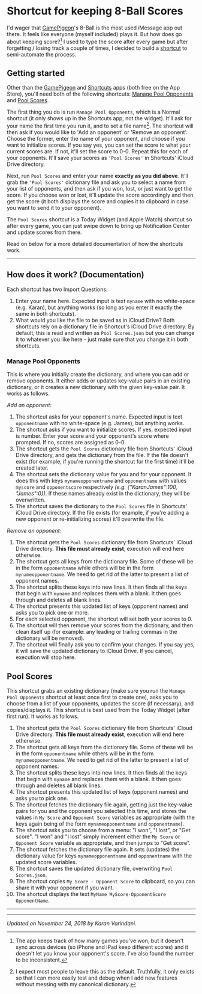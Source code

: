 # Shortcut for keeping 8-Ball Scores

I'd wager that [GamePigeon][1]'s 8-Ball is the most used iMessage app out there. It feels like everyone (myself included) plays it. But how does go about keeping score?[^1] I used to type the score after every game but after forgetting / losing track a couple of times, I decided to build a [shortcut][2] to semi-automate the process.

## Getting started
Other than the [GamePigeon][3] and [Shortcuts][4] apps (both free on the App Store), you'll need both of the following shortcuts: [Manage Pool Opponents][5] and [Pool Scores][6].

The first thing you do is run `Manage Pool Opponents`, which is a Normal shortcut (it only shows up in the Shortcuts app, not the widget). It'll ask for your name the first time you run it, and to set a file name[^2]. The shortcut will then ask if you would like to 'Add an opponent' or 'Remove an opponent'. Choose the former, enter the name of your opponent, and choose if you want to initialize scores. If you say yes, you can set the score to what your current scores are. If not, it'll set the score to 0-0. Repeat this for each of your opponents. It'll save your scores as `'Pool Scores'` in Shortcuts' iCloud Drive directory.

Next, run `Pool Scores` and enter your name **exactly as you did above**. It'll grab the `'Pool Scores'` dictionary file and ask you to select a name from your list of opponents, and then ask if you won, lost, or just want to get the score. If you choose won or lost, it'll update the score accordingly and then get the score (it both displays the score and copies it to clipboard in case you want to send it to your opponent). 

The `Pool Scores` shortcut is a Today Widget (and Apple Watch) shortcut so after every game, you can just swipe down to bring up Notification Center and update scores from there.  

Read on below for a more detailed documentation of how the shortcuts work.

---- 

## How does it work? (Documentation)
Each shortcut has two Import Questions:
1. Enter your name here. Expected input is text `myname` with no white-space (e.g. Karan), but anything works (so long as you enter it exactly the same in both shortcuts).
2. What would you like the file to be saved as in iCloud Drive? Both shortcuts rely on a dictionary file in Shortcut's iCloud Drive directory. By default, this is read and written as `Pool Scores.json` but you can change it to whatever you like here - just make sure that you change it in both shortcuts.

### Manage Pool Opponents
This is where you initially create the dictionary, and where you can add or remove opponents. It either adds or updates key-value pairs in an existing dictionary, or it creates a new dictionary with the given key-value pair. It works as follows.

_Add an opponent:_
1. The shortcut asks for your opponent's name. Expected input is text `opponentname` with no white-space (e.g. James), but anything works.
2. The shortcut asks if you want to initialize scores. If yes, expected input is number. Enter your score and your opponent's score where prompted. If no, scores are assigned as 0-0. 
3. The shortcut gets the `Pool Scores` dictionary file from Shortcuts' iCloud Drive directory, and gets the dictionary from the file. If the file doesn't exist (for example, if you're running the shortcut for the first time) it'll be created later. 
4. The shortcut sets the dictionary value for you and for your opponent. It does this with keys `mynameopponentname` and `opponentname`  with values `myscore` and `opponentscore` respectively _(e.g. {"KaranJames":100, "James":0})_. If these names already exist in the dictionary, they will be overwritten.
5. The shortcut saves the dictionary to the `Pool Scores` file in Shortcuts' iCloud Drive directory. If the file exists (for example, if you're adding a new opponent or re-initializing scores) it'll overwrite the file.

_Remove an opponent:_
1. The shortcut gets the `Pool Scores` dictionary file from Shortcuts' iCloud Drive directory. **This file must already exist**, execution will end here otherwise. 
2. The shortcut gets all keys from the dictionary file. Some of these will be in the form `opponentname` while others will be in the form `mynameopponentname`. We need to get rid of the latter to present a list of opponent names. 
3. The shortcut splits these keys into new lines. It then finds all the keys that begin with `myname` and replaces them with a blank. It then goes through and deletes all blank lines. 
4. The shortcut presents this updated list of keys (opponent names) and asks you to pick one or more.
5. For each selected opponent, the shortcut will set both your scores to 0.
6. The shortcut will then remove your scores from the dictionary, and then clean itself up (for example: any leading or trailing commas in the dictionary will be removed).
7. The shortcut will finally ask you to confirm your changes. If you say yes, it will save the updated dictionary to iCloud Drive. If you cancel, execution will stop here.

## Pool Scores
This shortcut grabs an existing dictionary (make sure you run the `Manage Pool Opponents` shortcut at least once first to create one), asks you to choose from a list of your opponents, updates the score (if necessary), and copies/displays it. This shortcut is best used from the Today Widget (after first run). It works as follows.

1. The shortcut gets the `Pool Scores` dictionary file from Shortcuts' iCloud Drive directory. **This file must already exist**, execution will end here otherwise. 
2. The shortcut gets all keys from the dictionary file. Some of these will be in the form `opponentname` while others will be in the form `mynameopponentname`. We need to get rid of the latter to present a list of opponent names. 
3. The shortcut splits these keys into new lines. It then finds all the keys that begin with `myname` and replaces them with a blank. It then goes through and deletes all blank lines. 
4. The shortcut presents this updated list of keys (opponent names) and asks you to pick one.
5. The shortcut fetches the dictionary file again, getting just the key-value pairs for you and the opponent you selected this time, and stores the values in `My Score` and `Opponent Score` variables as appropriate (with the keys again being of the form `mynameopponentname` and `opponentname`).
6. The shortcut asks you to choose from a menu: "I won", "I lost", or "Get score". "I won" and "I lost" simply increment either the `My Score` or `Opponent Score` variable as appropriate, and then jumps to "Get score".
7. The shortcut fetches the dictionary file again. It sets (updates) the dictionary value for keys `mynameopponentname` and `opponentname` with the updated score variables. 
8. The shortcut saves the updated dictionary file, overwriting `Pool Scores.json`.
9. The shortcut copies `My Score - Opponent Score` to clipboard, so you can share it with your opponent if you want.
10. The shortcut displays the text `MyName MyScore-OpponentScore OpponentName`.

---- 

[^1]:	The app keeps track of how many games you've won, but it doesn't sync across devices (so iPhone and iPad keep different scores) and it doesn't let you know your opponent's score. I've also found the number to be inconsistent.

[^2]:	I expect most people to leave this as the default. Truthfully, it only exists so that I can more easily test and debug when I add new features without messing with my canonical dictionary.

---- 
_Updated on November 24, 2018 by Karan Varindani._

[1]:	https://itunes.apple.com/us/app/gamepigeon/id1124197642?mt=8&uo=4&at=10l6nh
[2]:	https://itunes.apple.com/us/app/shortcuts/id915249334?mt=8&uo=4&at=10l6nh
[3]:	https://itunes.apple.com/us/app/gamepigeon/id1124197642?mt=8&uo=4&at=10l6nh
[4]:	https://itunes.apple.com/us/app/shortcuts/id915249334?mt=8&uo=4&at=10l6nh
[5]:	./Manage%20Pool%20Opponents.shortcut
[6]:	./Pool%20Scores.shortcut